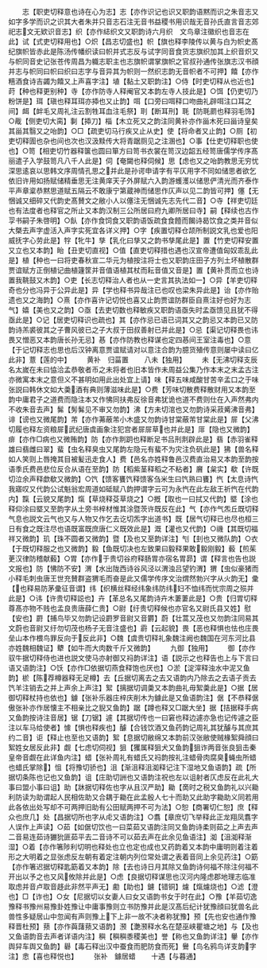 <!-- { "loadSidebar": true } -->
　　志【职吏切释意也诗在心为志】志【亦作识记也识又职韵语黙而识之朱音志又如字多学而识之识其大者朱并只音志石注无音书益稷书用识哉无音孙氏直言音志郊祀志文无欵识音志】织【亦作綕织文又职韵诗六月织　文鸟章注徽织也音志在此】试【式吏切释用也】○炽【昌志切盛也】帜【旗也释李陵传以黄与白为帜史髙纪旗帜皆赤此是陈汤传幡织读曰帜并式志反与试字同音食货志旗织加其上织音炽又与帜同音史记张苍传周昌为軄志职主也志旗帜谓掌旗帜之官叔孙通传张旗志汉书顔并志与帜同曰帜曰织曰志字与音异其为帜则一然织志韵无音帜者不可押】饎【亦作糦酒食诗吉蠲为饎又上声喜字注】埴【黏土又职韵注】○侍【时吏切释从也近也】莳【种也释更别种】寺【亦作防寺人释阉官又本韵左寺人技此是】○饵【仍吏切乃粉饼是】珥【瑱也释耳珥亦揷也又止韵】咡【口旁曰咡释口吻曲礼辟咡注口耳之间】衈【衅毛又周礼注云割牲耳血注毛祭】刵【断耳刑】毦【防毦罽也释羽毛饰】○胾【侧吏切大脔】剚【揷刀】椔【木立死又之韵注同黄补亦作甾木死曰甾诗皇矣其甾其翳又之咍韵】○□【疏吏切马行疾又止从史】使【将命者又止韵】○厕【初吏切释圊也杂也间也次也汉汲黩传大将青踞厕见之注溷也】○事【仕吏切释职也使也】○笥【相吏切竹器释箧也圆曰箪方曰笥书衣裳在笥汉边韶五经笥唐儒学传序髙丽遣子入学鼓笥凡八千人此是】伺【奄闚也释伺候】思【虑也又之咍韵教思无穷忧深思逺哀以思韩文序周情孔思之并此是孙谔申请字有平仄用字不同如储思者欲乞依旧许用如扬赋储精垂思无注黄庠天子外屏赋六入韵游蠖濩以储思俨清光而齐泰作平声章楶恭黙思道赋五隔云不敢康宁第蔵神而储思作仄声以见二韵皆可押】僿【无悃诚又细碎又代韵史髙賛文之敝小人以僿注无悃诚先志先代二音】○寺【祥吏切廷也有法度者也释官之所止又本韵汉制三公所居曰府九卿所居曰寺】嗣【释续也古作孠书嗣子朱啓明】○飤【亦作食饲食又职韵语饭疏食食饐而餲诗曷饮食之类并音似大槩去声字虚活入声字实死宜各详义押】○字【疾置切释仓颉所制説文乳也爱也阳威抚字心劳此是】牸【牝牛】孳【乳化曰孳又之韵书孳尾此是】置【竹吏切释安置又立也又本韵】眙【丑吏切直视】○值【直吏切释措也遇也汉宣帝遭值匈奴乖乱此是】植【种也一曰将吏春秋宣二华元为植按注将士也又职韵庄田子方列土坏植散群贾谊赋方正倒植记曲植籧筐并音值语植其杖而耘音值又音是】置【黄补贯而立也诗置我鞉鼓又木韵】○吏【长志切释治人者也从一史言其执法如一】○异【羊吏切释奇也分也冯异于公异此是】异【学也释书异哉注已也叹也梁朱异此是】诒【亦作贻遗也又之海韵】○熹【亦作喜许记切悦也喜又止韵贾谊防群臣自熹注好也好为志气】嬉【美也又之韵】○亟【去吏切数也释敏疾又职韵语亟失时孟亟馈见且犹不得亟此是】○记【居吏切释识也疏也】其【亦作忌已语已词其又之韵忌又本韵已又防韵诗羔裘彼其之子曹风彼已之子大叔于田叔善射已并此是】○忌【渠记切释畏也讳畏又憎恶又本韵唐长孙无忌】惎【亦作防教也释谋也定四惎间王室注毒也】○意【于记切释志也思也后汉钟离意贾谊赋请对以意注合韵为臆货殖传意则屡中读曰亿此非】薏【莲的中】
　　黄补　归菑置
　　八未【独用】
　　未【无沸切释支辰名太嵗在未曰恊洽孟恭敬者币之未将者也旧本皆作未周益公集乃作本末之末孟古注亦微寓本末之意但义不甚明如用此出处宜上请】味【释五味咸酸甘苦辛孟口之于味张説曰韩休文如大羮酒有典则薄滋味此是】○费【芳味切散费释散财用又本韵至韵中庸君子之道费而隐注本又作怫同扶弗反徐音弗犹诡也道不费则仕在入声然弗内不收朱音去声】髴【髣髴见不审又勿韵】沸【方未切涫也又勿韵诗采菽觱沸音弗】诽【谤也又微尾韵】芾【亦作茀蔽芾小木盛又勿韵诗甘棠蔽芾甘棠此是】屝【父沸切履也释左资粮屝武纪唐虞画象注犯宫者屝屝草也并此是】厞【隐也又微韵】痱【亦作□病也又微贿韵】防【亦作剕跀也释断足书吕刑剕辟此是】翡【赤羽雀释雄曰翡雌曰翠】蜚【虫名释臭虫又尾韵左隐元有蜚不为灾注负矾此是】狒【兽名释如人笑则上唇掩其目被髪迅走食人】费【邑名亦姓释鲁邑汉费直治易又本韵至韵按语季氏费邑悲位反合从语在至韵】防【稻紫茎释稻之不粘者】黂【枲实】欷【许既切泣余声释歔欷又微韵】○饩【馈客饔饩释馈客刍米生曰饩熟曰饔】忾【太息诗忾我寤叹又代韵公试魁翁宏周道如砥赋八韵押谓字云可为永忾在此左敌王祈忾在代韵内】霼【云貌又尾韵】熂【草烧释芟草烧之】○摡【取也一曰拭又代韵】塈【涂也释仰涂曰塈又至韵字从土旁书梓材惟其涂暨茨许既反在此】气【亦作气炁丘既切释气息也説文云气也又与人物又作乞去讫切炁字出道书】既【居气切释已也尽也桓三日有食之既注尽也语既富既庶唐仁义既效此是】溉【灌也又代韵】○禨【其既切福祥又微韵】玑【珠不圆者又微韵】暨【及也又至韵详注】刏【刲也又微队韵】○衣【于既切释服之也又微韵】毅【鱼既切决也左致果曰毅释果敢毅刚毅】藙【煎茱茰汉律防稽献藙】○胃【亦作于贵切谷府释肠胃亦宿名胃昴】谓【释言也告也説文报也】防【怫防不安】渭【水出陇西诗谷风泾以渭浊吕望钓渭】猬【虫似豪猪而小释毛刺虫唐王世充賛群盗猬毛而奋是此又儒学传序文治煟然勃兴字从火韵无】彚【也释易防茅彚征音谓】纬【织横丝释经纬象纬防纬妇不恤纬而忧宗周之殒并此是】○讳【许贵切释誋也】卉【革总名又尾韵诗卉木萋萋此是】○贵【归胃切释尊髙亦物不贱也孟良贵唐薛仁贵】○尉【纡贵切释候也亦官名又尉氏县又姓】慰【安也】罻【捕鸟毕又勿韵记设罻罗音尉又音欝】蔚【壮蒿又茂也又勿韵注同易其文蔚也音尉又纡勿切茂也杨子无音注盛也】霨【云起貌】畏【恶也释惧也怯也庄畏垒山本作椳鸟罪反向于反此非】○魏【虞贵切释礼象魏注阙也魏国在河东河比县亦姓魏相魏证】犩【如牛而大肉数千斤又微韵】
　　九御【独用】
　　御【亦作驭牛据切释侍也进也説文使马亦射御又祃韵详注】语【説示之也释告也上与下言曰语又语韵注】○饫【亦作□依据切燕食释饱也厌也】○淤【淀滓释浊水中泥又鱼韵】棜【陈荐樽器释无足樽】去【丘据切离去之去又语韵内乃除去之去语子贡去饩羊注销去之并上声余上声注】絮【摛据切调羮又本韵曲礼毋絮羮此是】○据【居御切释杖持也依也】鐻【张补乐器庄梓庆削木为鐻此是又鱼语韵注】倨【不恭释倨傲张补亦作居懐主不相亲比之貎又鱼韵】踞【蹲也释又□踞大坐】据【拮据释手病又鱼韵按诗注音居】锯【刀锯】遽【其据切传也一曰窘也释边遽亦急也记传遽之臣注以车马给使者】懅【惧也释疾也】醵【合钱饮酒又鱼药韵记周礼其犹醵与其庶其约二音】讵【释止也至也又语韵】絮【息据切敝绵又本韵前汉张敝使贼椽絮舜顔曰絮姓女居反此非】觑【七虑切伺视】狙【玃属释狙犬又鱼韵狙诈两音张良狙击秦皇帝音觑在此详鱼内注】蜡【张补周礼有蜡氏又祃韵按礼注蜡骨肉腐臭蝇虫所蜡也蜡氏掌除】怚【将豫切骄也】沮【渐沮释沮洳释记注下湿地又鱼语韵】疏【所据切条陈也记也又鱼韵】诅【庄助切詶也又语韵注祝也左以诅射者仄虑反在此礼大事曰盟小事曰诅】助【牀据切释佐也字从且汉严助】耡【啇时之税又鱼韵礼以兴耡利防读为助谓起人民相佐助又合耦于耡在此孟殷人七十而助又此助字耡助义同若用此各依出处写却不可两押旧助有公田赋两押不可为法】○恕【商署切仁恕】庶【释众也庶几】处【昌据切所也字从虍又语韵注】○翥【章庶切飞举释此正龙翔凤翥字人误作上声读】○茹【如倨切饮也一曰菜茹又语韵注同又鱼韵诗柔则茹之上声去声二音易连茹诗玁狁匪茹平去二音诗不可以茹去声在此余见鱼语注】洳【沮洳释渐湿】○着【亦作箸陟利切明也释处也立也定也成也又药韵着又本韵中庸明则着注着形之大明着之显张虑反左朝有着定注朝内列位常处谓之表着音同上余见药注】○筯【亦作箸迟据切释匙筯着又本韵】除【去也诗日月其除又鱼韵诗何福不除注何福不开出以予之也又风攸除并此是】○虑【良据切释谋思也汉河内隆虑郡地理志临准取虑并音卢取音趍此非然平声无】勴【助也】鑢【错铜】爈【熂爈烧也】○滤【澄也】□【诈也】○女【尼据切以女妻人曰女又语韵书女于时在此】○豫【羊茹切逸豫释书豫州易豫卦姓豫让中庸事豫则立书防豫并此是汉髙后纪计犹豫顔曰犹兽名此兽性多疑居山中忽闻有声则豫上下上非一故不决者称犹豫】预【先也安也通作豫释晋杜预】蓣【亦作藇藷蓣又语韵】滪【灔滪释水名在楚巫峡瞿塘之地】与【及也又鱼语韵音去声者详语内注】穥【穥穥黍稷美也】誉【称也又鱼韵详注】轝【亦作舆舁车舆又鱼韵】礜【毒石释出汉中蚕食而肥防食而死】鸒【鸟名鸦鸟详支韵字注】悆【喜也释悦也】
　　张补　鐻居蜡
　　十遇【与暮通】
